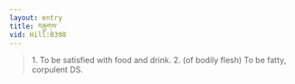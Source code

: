 ```yaml
---
layout: entry
title: བརྒྱགས་
vid: Hill:0398
---
```

> 1\. To be satisfied with food and drink\. 2\. (of bodily flesh) To be fatty, corpulent DS\.


